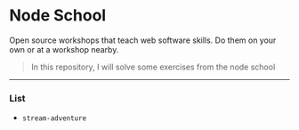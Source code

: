# Node School

Open source workshops that teach web software skills. Do them on your own or at a workshop nearby.

> In this repository, I will solve some exercises from the node school

---

### List

- `stream-adventure`
